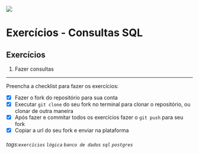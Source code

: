 ![](https://i.imgur.com/xG74tOh.png)

# Exercícios - Consultas SQL

## Exercícios

1. Fazer consultas

---

Preencha a checklist para fazer os exercícios:

- [x] Fazer o fork do repositório para sua conta
- [x] Executar `git clone` do seu fork no terminal para clonar o repositório, ou clonar de outra maneira
- [x] Após fazer e commitar todos os exercícios fazer o `git push` para seu fork
- [x] Copiar a url do seu fork e enviar na plataforma

###### tags:`exercícios` `lógica` `banco de dados` `sql` `postgres`
